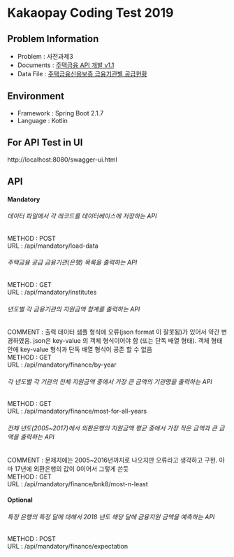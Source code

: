 # Kakaopay Coding Test 2019

## Problem Information

* Problem : 사전과제3
* Documents : [주택금융 API 개발 v1.1](/doc/api-doc-problem.pdf)
* Data File : [주택금융신용보증 금융기관별 공급현황](/doc/data.csv)


## Environment

* Framework : Spring Boot 2.1.7
* Language : Kotlin


## For API Test in UI

http://localhost:8080/swagger-ui.html

## API

#### Mandatory

###### 데이터 파일에서 각 레코드를 데이터베이스에 저장하는 API

METHOD : POST  
URL : /api/mandatory/load-data


###### 주택금융 공급 금융기관(은행) 목록을 출력하는 API

METHOD : GET  
URL : /api/mandatory/institutes


###### 년도별 각 금융기관의 지원금액 합계를 출력하는 API

COMMENT : 출력 데이터 샘플 형식에 오류(json format 이 잘못됨)가 있어서 약간 변경하였음. json은 key-value 의 객체 형식이어야 함 (또는 단독 배열 형태). 객체 형태 안에 key-value 형식과 단독 배열 형식이 공존 할 수 없음  
METHOD : GET  
URL : /api/mandatory/finance/by-year  


###### 각 년도별 각 기관의 전체 지원금액 중에서 가장 큰 금액의 기관명을 출력하는 API

METHOD : GET  
URL : /api/mandatory/finance/most-for-all-years  


###### 전체 년도(2005~2017)에서 외환은행의 지원금액 평균 중에서 가장 작은 금액과 큰 금액을 출력하는 API

COMMENT :  문제지에는 2005~2016년까지로 나오지만 오류라고 생각하고 구현. 아마 17년에 외환은행의 값이 0이어서 그렇게 쓴듯  
METHOD : GET  
URL : /api/mandatory/finance/bnk8/most-n-least


#### Optional

###### 특정 은행의 특정 달에 대해서 2018 년도 해당 달에 금융지원 금액을 예측하는 API

METHOD : POST  
URL : /api/mandatory/finance/expectation
